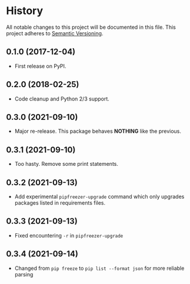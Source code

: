 # History
All notable changes to this project will be documented in this file. This project adheres to [Semantic Versioning](http://semver.org/).

## 0.1.0 (2017-12-04)
* First release on PyPI.


## 0.2.0 (2018-02-25)
* Code cleanup and Python 2/3 support.

## 0.3.0 (2021-09-10)
* Major re-release.  This package behaves **NOTHING** like the previous.

## 0.3.1 (2021-09-10)
* Too hasty. Remove some print statements.

## 0.3.2 (2021-09-13)
* Add experimental `pipfreezer-upgrade` command which only upgrades packages listed in requirements files.

## 0.3.3 (2021-09-13)
* Fixed encountering `-r` in `pipfreezer-upgrade`

## 0.3.4 (2021-09-14)
* Changed from `pip freeze` to `pip list --format json` for more reliable parsing
